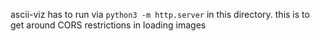 ascii-viz has to run via `python3 -m http.server` in this directory. this is to get around CORS restrictions in loading images
